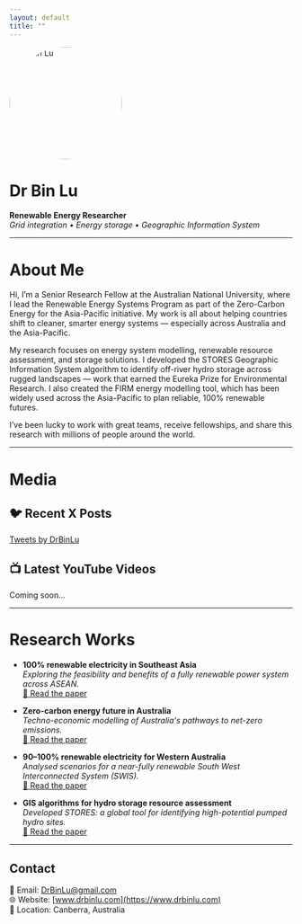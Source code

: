 ```yaml
---
layout: default
title: ""
---
```


<img src="Bin Lu.jpg" alt="Dr Bin Lu" width="200" style="border-radius: 50%;">

# Dr Bin Lu

**Renewable Energy Researcher**  
*Grid integration • Energy storage • Geographic Information System*

---



# About Me

Hi, I’m a Senior Research Fellow at the Australian National University, where I lead the Renewable Energy Systems Program as part of the Zero-Carbon Energy for the Asia-Pacific initiative. My work is all about helping countries shift to cleaner, smarter energy systems — especially across Australia and the Asia-Pacific.

My research focuses on energy system modelling, renewable resource assessment, and storage solutions. I developed the STORES Geographic Information System algorithm to identify off-river hydro storage across rugged landscapes — work that earned the Eureka Prize for Environmental Research. I also created the FIRM energy modelling tool, which has been widely used across the Asia-Pacific to plan reliable, 100% renewable futures.

I’ve been lucky to work with great teams, receive fellowships, and share this research with millions of people around the world.

---


# Media

## 🐦 Recent X Posts

<a class="twitter-timeline" data-height="500" href="https://twitter.com/DrBinLu?ref_src=twsrc%5Etfw">Tweets by DrBinLu</a>
<script async src="https://platform.twitter.com/widgets.js" charset="utf-8"></script>

## 📺 Latest YouTube Videos
<!-- Replace with actual embedded videos or playlist -->
Coming soon...

---


# Research Works

- **100% renewable electricity in Southeast Asia**  
  *Exploring the feasibility and benefits of a fully renewable power system across ASEAN.*  
  [📄 Read the paper](https://doi.org/10.1016/j.energy.2021.121387)

- **Zero-carbon energy future in Australia**  
  *Techno-economic modelling of Australia's pathways to net-zero emissions.*  
  [📄 Read the paper](https://doi.org/10.1016/j.energy.2020.119678)

- **90–100% renewable electricity for Western Australia**  
  *Analysed scenarios for a near-fully renewable South West Interconnected System (SWIS).*  
  [📄 Read the paper](https://doi.org/10.1016/j.energy.2017.01.077)

- **GIS algorithms for hydro storage resource assessment**  
  *Developed STORES: a global tool for identifying high-potential pumped hydro sites.*  
  [📄 Read the paper](https://doi.org/10.1016/j.apenergy.2018.03.177)

---


## Contact

📧 Email: DrBinLu@gmail.com  
🌐 Website: [www.drbinlu.com](https://www.drbinlu.com)  
📍 Location: Canberra, Australia

